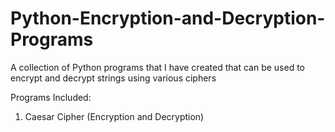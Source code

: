 # Python-Encryption-and-Decryption-Programs
A collection of Python programs that I have created that can be used to encrypt and decrypt strings using various ciphers

Programs Included:

1) Caesar Cipher (Encryption and Decryption)
